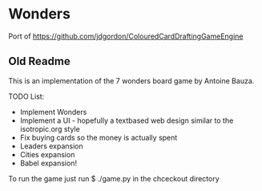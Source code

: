 # Wonders

Port of https://github.com/jdgordon/ColouredCardDraftingGameEngine

## Old Readme

This is an implementation of the 7 wonders board game by Antoine Bauza.

TODO List:

* Implement Wonders
* Implement a UI - hopefully a textbased web design similar to the isotropic.org style
* Fix buying cards so the money is actually spent
* Leaders expansion
* Cities expansion
* Babel expansion!


To run the game just run $ ./game.py in the chceckout directory
